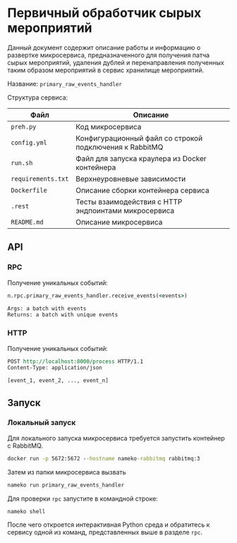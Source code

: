 # Первичный обработчик сырых мероприятий

Данный документ содержит описание работы и информацию о развертке микросервиса, предназначенного для получения патча сырых мероприятий, удаления дублей и перенаправления полученных таким образом мероприятий в сервис хранилище мероприятий.

Название: `primary_raw_events_handler`

Структура сервиса:

| Файл               | Описание                                                |
| ------------------ | ------------------------------------------------------- |
| `preh.py`          | Код микросервиса                                        |
| `config.yml`       | Конфигурационный файл со строкой подключения к RabbitMQ |
| `run.sh`           | Файл для запуска краулера из Docker контейнера          |
| `requirements.txt` | Верхнеуровневые зависимости                             |
| `Dockerfile`       | Описание сборки контейнера сервиса                      |
| `.rest`            | Тесты взаимодействия с HTTP эндпоинтами микросервиса    |
| `README.md`        | Описание микросервиса                                   |

## API

### RPC

Получение уникальных событий:

```bat
n.rpc.primary_raw_events_handler.receive_events(<events>)

Args: a batch with events
Returns: a batch with unique events
```

### HTTP

Получение уникальных событий:

```rst
POST http://localhost:8000/process HTTP/1.1
Content-Type: application/json

[event_1, event_2, ..., event_n]
```

## Запуск

### Локальный запуск

Для локального запуска микросервиса требуется запустить контейнер с RabbitMQ.

```bat
docker run -p 5672:5672 --hostname nameko-rabbitmq rabbitmq:3
```

Затем из папки микросервиса вызвать

```bat
nameko run primary_raw_events_handler
```

Для проверки `rpc` запустите в командной строке:

```bat
nameko shell
```

После чего откроется интерактивная Python среда и обратитесь к сервису одной из команд, представленных выше в разделе `rpc`.

